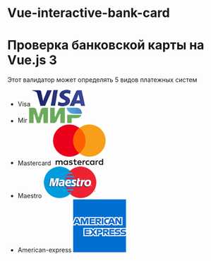 # Vue-interactive-bank-card
<style>
    display: flex;
    align-items: center;
    flex-direction: row;
</style>
<h1>Проверка банковской карты на Vue.js 3</h1>
<p>
    Этот валидатор может определять 5 видов платежных систем 
    <ul>
        <li >Visa <img width="25%" src="img/systems/visa.png"> </li>
        <li>Mir <img width="25%" src="img/systems/mir.png"> </li>
        <li>Mastercard <img width="25%" src="img/systems/mastercard.png"> </li>
        <li>Maestro <img width="25%" src="img/systems/maestro.png"> </li>
        <li>American-express <img width="25%" src="img/systems/american-exp.png"> </li>
    </ul>
</p>